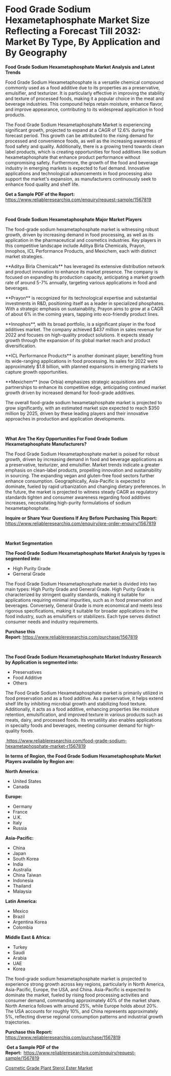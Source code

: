 <p><h1>Food Grade Sodium Hexametaphosphate Market Size Reflecting a Forecast Till 2032: Market By Type, By Application and By Geography</h1></p><p><strong>Food Grade Sodium Hexametaphosphate Market Analysis and Latest Trends</strong></p>
<p><p>Food Grade Sodium Hexametaphosphate is a versatile chemical compound commonly used as a food additive due to its properties as a preservative, emulsifier, and texturizer. It is particularly effective in improving the stability and texture of processed foods, making it a popular choice in the meat and beverage industries. This compound helps retain moisture, enhance flavor, and improve appearance, contributing to its widespread application in food products.</p><p>The Food Grade Sodium Hexametaphosphate Market is experiencing significant growth, projected to expand at a CAGR of 12.6% during the forecast period. This growth can be attributed to the rising demand for processed and convenience foods, as well as the increasing awareness of food safety and quality. Additionally, there is a growing trend towards clean label products, which is creating opportunities for food additives like sodium hexametaphosphate that enhance product performance without compromising safety. Furthermore, the growth of the food and beverage industry in emerging markets is expected to fuel demand. Innovative applications and technological advancements in food processing also support the market's expansion, as manufacturers continuously seek to enhance food quality and shelf life.</p></p>
<p><strong>Get a Sample PDF of the Report:&nbsp;</strong> <a href="https://www.reliableresearchiq.com/enquiry/request-sample/1567819?utm_campaign=2276&utm_medium=2&utm_source=Github&utm_content=ia&utm_term=23032025&utm_id=food-grade-sodium-hexametaphosphate">https://www.reliableresearchiq.com/enquiry/request-sample/1567819</a></p>
<p>&nbsp;</p>
<p><strong>Food Grade Sodium Hexametaphosphate Major Market Players</strong></p>
<p><p>The food-grade sodium hexametaphosphate market is witnessing robust growth, driven by increasing demand in food processing, as well as its application in the pharmaceutical and cosmetics industries. Key players in this competitive landscape include Aditya Birla Chemicals, Prayon, Innophos, ICL Performance Products, and Mexichem, each with distinct market strategies.</p><p>**Aditya Birla Chemicals** has leveraged its extensive distribution network and product innovation to enhance its market presence. The company is focused on expanding its production capacity, anticipating a market growth rate of around 5-7% annually, targeting various applications in food and beverages.</p><p>**Prayon** is recognized for its technological expertise and substantial investments in R&D, positioning itself as a leader in specialized phosphates. With a strategic emphasis on sustainability, Prayon aims to grow at a CAGR of about 6% in the coming years, tapping into eco-friendly product lines.</p><p>**Innophos**, with its broad portfolio, is a significant player in the food additives market. The company achieved $437 million in sales revenue for 2022 and focuses on high-quality product solutions. It expects steady growth through the expansion of its global market reach and product diversification.</p><p>**ICL Performance Products** is another dominant player, benefiting from its wide-ranging applications in food processing. Its sales for 2022 were approximately $1.8 billion, with planned expansions in emerging markets to capture growth opportunities.</p><p>**Mexichem** (now Orbia) emphasizes strategic acquisitions and partnerships to enhance its competitive edge, anticipating continued market growth driven by increased demand for food-grade additives.</p><p>The overall food-grade sodium hexametaphosphate market is projected to grow significantly, with an estimated market size expected to reach $350 million by 2025, driven by these leading players and their innovative approaches in production and application developments.</p></p>
<p>&nbsp;</p>
<p><strong>What Are The Key Opportunities For Food Grade Sodium Hexametaphosphate Manufacturers?</strong></p>
<p><p>The Food Grade Sodium Hexametaphosphate market is poised for robust growth, driven by increasing demand in food and beverage applications as a preservative, texturizer, and emulsifier. Market trends indicate a greater emphasis on clean-label products, propelling innovation and sustainability in sourcing. The expanding vegan and gluten-free food sectors further enhance consumption. Geographically, Asia-Pacific is expected to dominate, fueled by rapid urbanization and changing dietary preferences. In the future, the market is projected to witness steady CAGR as regulatory standards tighten and consumer awareness regarding food additives increases, necessitating high-purity formulations of sodium hexametaphosphate.</p></p>
<p><strong>Inquire or Share Your Questions If Any Before Purchasing This Report:</strong> <a href="https://www.reliableresearchiq.com/enquiry/pre-order-enquiry/1567819?utm_campaign=2276&utm_medium=2&utm_source=Github&utm_content=ia&utm_term=23032025&utm_id=food-grade-sodium-hexametaphosphate">https://www.reliableresearchiq.com/enquiry/pre-order-enquiry/1567819</a></p>
<p>&nbsp;</p>
<p><strong>Market Segmentation</strong></p>
<p><strong>The Food Grade Sodium Hexametaphosphate Market Analysis by types is segmented into:</strong></p>
<p><ul><li>High Purity Grade</li><li>Gerneral Grade</li></ul></p>
<p><p>The Food Grade Sodium Hexametaphosphate market is divided into two main types: High Purity Grade and General Grade. High Purity Grade is characterized by stringent quality standards, making it suitable for applications requiring minimal impurities, such as in food preservation and beverages. Conversely, General Grade is more economical and meets less rigorous specifications, making it suitable for broader applications in the food industry, such as emulsifiers or stabilizers. Each type serves distinct consumer needs and industry requirements.</p></p>
<p><strong>Purchase this Report:&nbsp;</strong><a href="https://www.reliableresearchiq.com/purchase/1567819?utm_campaign=2276&utm_medium=2&utm_source=Github&utm_content=ia&utm_term=23032025&utm_id=food-grade-sodium-hexametaphosphate">https://www.reliableresearchiq.com/purchase/1567819</a></p>
<p>&nbsp;</p>
<p><strong>The Food Grade Sodium Hexametaphosphate Market Industry Research by Application is segmented into:</strong></p>
<p><ul><li>Preservatives</li><li>Food Additive</li><li>Others</li></ul></p>
<p><p>The Food Grade Sodium Hexametaphosphate market is primarily utilized in food preservation and as a food additive. As a preservative, it helps extend shelf life by inhibiting microbial growth and stabilizing food texture. Additionally, it acts as a food additive, enhancing properties like moisture retention, emulsification, and improved texture in various products such as meats, dairy, and processed foods. Its versatility also enables applications in specialty foods and beverages, meeting consumer demand for high-quality foods.</p></p>
<p><a href="https://www.reliableresearchiq.com/food-grade-sodium-hexametaphosphate-market-r1567819?utm_campaign=2276&utm_medium=2&utm_source=Github&utm_content=ia&utm_term=23032025&utm_id=food-grade-sodium-hexametaphosphate">&nbsp;https://www.reliableresearchiq.com/food-grade-sodium-hexametaphosphate-market-r1567819</a></p>
<p><strong>In terms of Region, the Food Grade Sodium Hexametaphosphate Market Players available by Region are:</strong></p>
<p>
    <p> <strong> North America: </strong>
        <ul>
            <li>United States</li>
            <li>Canada</li>
        </ul>
        </p> 
    <p> <strong> Europe: </strong>
        <ul>
            <li>Germany</li>
            <li>France</li>
            <li>U.K.</li>
            <li>Italy</li>
            <li>Russia</li>
        </ul>
        </p> 
    <p> <strong> Asia-Pacific: </strong>
        <ul>
            <li>China</li>
            <li>Japan</li>
            <li>South Korea</li>
            <li>India</li>
            <li>Australia</li>
            <li>China Taiwan</li>
            <li>Indonesia</li>
            <li>Thailand</li>
            <li>Malaysia</li>
        </ul>
        </p> 
    <p> <strong> Latin America: </strong>
        <ul>
            <li>Mexico</li>
            <li>Brazil</li>
            <li>Argentina Korea</li>
            <li>Colombia</li>
        </ul>
        </p> 
    <p> <strong> Middle East & Africa: </strong>
        <ul>
            <li>Turkey</li>
            <li>Saudi</li>
            <li>Arabia</li>
            <li>UAE</li>
            <li>Korea</li>
        </ul>
    </p>
    </p>
<p><p>The food-grade sodium hexametaphosphate market is projected to experience strong growth across key regions, particularly in North America, Asia-Pacific, Europe, the USA, and China. Asia-Pacific is expected to dominate the market, fueled by rising food processing activities and consumer demand, commanding approximately 40% of the market share. North America follows with around 25%, while Europe holds about 20%. The USA accounts for roughly 10%, and China represents approximately 5%, reflecting diverse regional consumption patterns and industrial growth trajectories.</p></p>
<p><strong>Purchase this Report: </strong><a href="https://www.reliableresearchiq.com/purchase/1567819?utm_campaign=2276&utm_medium=2&utm_source=Github&utm_content=ia&utm_term=23032025&utm_id=food-grade-sodium-hexametaphosphate">https://www.reliableresearchiq.com/purchase/1567819</a></p>
<p>&nbsp;<strong>Get a Sample PDF of the Report:&nbsp;&nbsp;</strong><a href="https://www.reliableresearchiq.com/enquiry/request-sample/1567819?utm_campaign=2276&utm_medium=2&utm_source=Github&utm_content=ia&utm_term=23032025&utm_id=food-grade-sodium-hexametaphosphate">https://www.reliableresearchiq.com/enquiry/request-sample/1567819</a></p>
<p><strong></strong></p>
<p><p><a href="https://github.com/dmitriyvo6rog/Market-Research-Report-List-1/blob/main/cosmetic-grade-plant-sterol-ester-market.md?utm_campaign=2276&utm_medium=2&utm_source=Github&utm_content=ia&utm_term=23032025&utm_id=food-grade-sodium-hexametaphosphate">Cosmetic Grade Plant Sterol Ester Market</a></p></p>